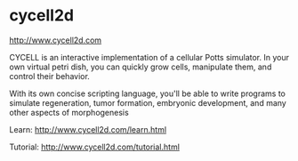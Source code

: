 # cycell2d

http://www.cycell2d.com

 CYCELL is an interactive implementation of a cellular Potts simulator. In your own virtual petri dish, you can quickly grow cells, manipulate them, and control their behavior.

With its own concise scripting language, you'll be able to write programs to simulate regeneration, tumor formation, embryonic development, and many other aspects of morphogenesis

Learn: http://www.cycell2d.com/learn.html

Tutorial: http://www.cycell2d.com/tutorial.html
